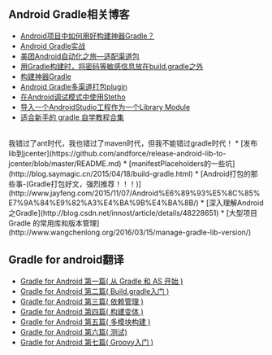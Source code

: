 Android Gradle相关博客
---

* [Android项目中如何用好构建神器Gradle？](http://www.csdn.net/article/2015-08-10/2825420)
* [Android Gradle实战](http://www.csdn.net/article/2015-08-10/2825420/2)
* [美团Android自动化之旅—适配渠道包](http://tech.meituan.com/mt-apk-adaptation.html)
* [用Gradle构建时，将密码等敏感信息放在build.gradle之外](http://www.cnblogs.com/tianzhijiexian/p/4493109.html)
* [构建神器Gradle](http://jiajixin.cn/2015/08/07/gradle-android/)
* [Android Gradle多渠道打包plugin](https://github.com/mcxiaoke/gradle-packer-plugin)
* [在Android调试模式中使用Stetho](https://github.com/bboyfeiyu/android-tech-frontier/tree/master/androidweekly/%E5%9C%A8Android%E8%B0%83%E8%AF%95%E6%A8%A1%E5%BC%8F%E4%B8%AD%E4%BD%BF%E7%94%A8Stetho)
* [导入一个AndroidStudio工程作为一个Library Module](http://blog.csdn.net/growth58/article/details/47441245)
* [适合新手的 gradle 自学教程合集](https://testerhome.com/topics/1867)
<br/>
我错过了ant时代，我也错过了maven时代，但我不能错过gradle时代！
* [发布lib到jcenter](https://github.com/andforce/release-android-lib-to-jcenter/blob/master/README.md)
* [manifestPlaceholders的一些坑](http://blog.saymagic.cn/2015/04/18/build-gradle.html)
* [Android打包的那些事-(Gradle打包好文，强烈推荐！！！)](http://www.jayfeng.com/2015/11/07/Android%E6%89%93%E5%8C%85%E7%9A%84%E9%82%A3%E4%BA%9B%E4%BA%8B/)
* [深入理解Android之Gradle](http://blog.csdn.net/innost/article/details/48228651)
* [大型项目 Gradle 的常用库和版本管理](http://www.wangchenlong.org/2016/03/15/manage-gradle-lib-version/)

## Gradle for android翻译
* [Gradle for Android 第一篇( 从 Gradle 和 AS 开始 )](http://segmentfault.com/a/1190000004229002)
* [Gradle for Android 第二篇( Build.gradle入门 )](http://segmentfault.com/a/1190000004234712?_ea=538654)
* [Gradle for Android 第三篇( 依赖管理 )](http://segmentfault.com/a/1190000004237922)
* [Gradle for Android 第四篇( 构建变体 )](http://segmentfault.com/a/1190000004241503)
* [Gradle for Android 第五篇( 多模块构建 )](http://segmentfault.com/a/1190000004247809)
* [Gradle for Android 第六篇( 测试)](http://segmentfault.com/a/1190000004260141)
* [Gradle for Android 第七篇( Groovy入门 )](http://segmentfault.com/a/1190000004276167)
